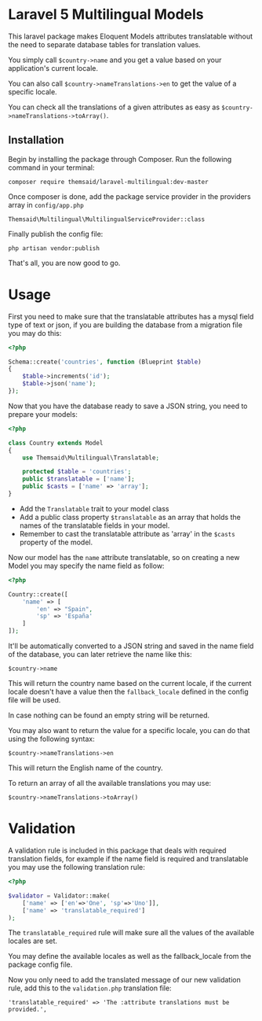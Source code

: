 # Laravel 5 Multilingual Models

This laravel package makes Eloquent Models attributes translatable without the need to separate database tables for translation values.

You simply call `$country->name` and you get a value based on your application's current locale.

You can also call `$country->nameTranslations->en` to get the value of a specific locale.

You can check all the translations of a given attributes as easy as `$country->nameTranslations->toArray()`.

## Installation

Begin by installing the package through Composer. Run the following command in your terminal:

```
composer require themsaid/laravel-multilingual:dev-master
```

Once composer is done, add the package service provider in the providers array in `config/app.php`

```
Themsaid\Multilingual\MultilingualServiceProvider::class
```

Finally publish the config file:

```
php artisan vendor:publish
```

That's all, you are now good to go.

# Usage

First you need to make sure that the translatable attributes has a mysql field type of text or json, if you are building the database from a migration file you may do this:

```php
<?php

Schema::create('countries', function (Blueprint $table)
{
	$table->increments('id');
	$table->json('name');
});
```

Now that you have the database ready to save a JSON string, you need to prepare your models:

```php
<?php

class Country extends Model
{
    use Themsaid\Multilingual\Translatable;

    protected $table = 'countries';
    public $translatable = ['name'];
    public $casts = ['name' => 'array'];
}
```

- Add the `Translatable` trait to your model class
- Add a public class property `$translatable` as an array that holds the names of the translatable fields in your model.
- Remember to cast the translatable attribute as 'array' in the `$casts` property of the model.

Now our model has the `name` attribute translatable, so on creating a new Model you may specify the name field as follow:

```php
<?php

Country::create([
	'name' => [
		'en' => "Spain",
		'sp' => 'España'
	]
]);
```

It'll be automatically converted to a JSON string and saved in the name field of the database, you can later retrieve the name like this:

```
$country->name
```

This will return the country name based on the current locale, if the current locale doesn't have a value then the `fallback_locale` defined in the config file will be used.

In case nothing can be found an empty string will be returned.

You may also want to return the value for a specific locale, you can do that using the following syntax:

```
$country->nameTranslations->en
```

This will return the English name of the country.

To return an array of all the available translations you may use:

```
$country->nameTranslations->toArray()
```

# Validation
A validation rule is included in this package that deals with required translation fields, for example if the name field is required and translatable you may use the following translation rule:

```php
<?php

$validator = Validator::make(
    ['name' => ['en'=>'One', 'sp'=>'Uno']],
    ['name' => 'translatable_required']
);
```

The `translatable_required` rule will make sure all the values of the available locales are set.

You may define the available locales as well as the fallback_locale from the package config file.

Now you only need to add the translated message of our new validation rule, add this to the `validation.php` translation file:

```
'translatable_required' => 'The :attribute translations must be provided.',
``` 
